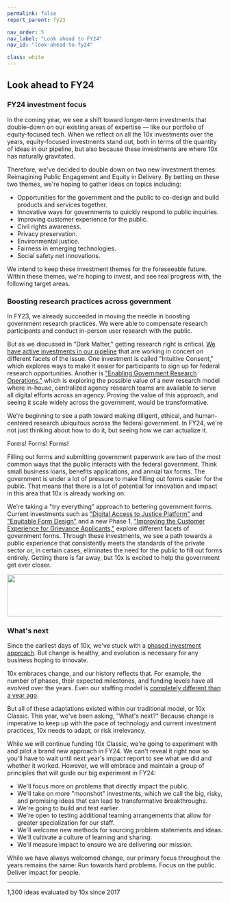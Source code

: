 ```yaml
---
permalink: false
report_parent: fy23

nav_order: 5
nav_label: "Look ahead to FY24"
nav_id: "look-ahead-to-fy24"

class: white
---
```

## Look ahead to FY24

### FY24 investment focus

In the coming year, we see a shift toward longer-term investments that double-down on our existing areas of expertise — like our portfolio of equity-focused tech. When we reflect on all the 10x investments over the years, equity-focused investments stand out, both in terms of the quantity of ideas in our pipeline, but also because these investments are where 10x has naturally gravitated. 

Therefore, we've decided to double down on two new investment themes:
 <span class="text-italic">Reimagining Public Engagement</span> and <span class="text-italic">Equity in Delivery</span>. By betting on these two themes, we're hoping to gather ideas on topics including:

- Opportunities for the government and the public to co-design and build products and services together.
- Innovative ways for governments to quickly respond to public inquiries.
- Improving customer experience for the public.
- Civil rights awareness.
- Privacy preservation.
- Environmental justice.
- Fairness in emerging technologies. 
- Social safety net innovations.

We intend to keep these investment themes for the foreseeable future. Within these themes, we're hoping to invest, and see real progress with, the following target areas.

### Boosting research practices across government

In FY23, we already succeeded in moving the needle in boosting government research practices. We were able to compensate research participants and conduct in-person user research with the public.

But as we discussed in "Dark Matter," getting research right is critical. <a class="usa-link" href="{{ '/news/2023-selected-projects' | url }}">We have active investments in our pipeline</a> that are working in concert on different facets of the issue. One investment is called "Intuitive Consent," which explores ways to make it easier for participants to sign up for federal research opportunities. Another is <a class="usa-link usa-link--external" rel="noreferrer" href="https://github.com/orgs/GSA-TTS/projects/38/views/1?pane=issue&itemId=58755647">"Enabling Government Research Operations,"</a> which is exploring the possible value of a new research model where in-house, centralized agency research teams are available to serve all digital efforts across an agency. Proving the value of this approach, and seeing it scale widely across the government, would be transformative.

We're beginning to see a path toward making diligent, ethical, and human-centered research ubiquitous across the federal government. In FY24, we're not just thinking about how to do it, but seeing how we can actualize it.

<p class="text-bold">Forms! Forms! Forms!</p>

Filling out forms and submitting government paperwork are two of the most common ways that the public  interacts with the federal government. Think small business loans, benefits applications, and annual tax forms. The government is under a lot of pressure to make filling out forms easier for the public. That means that there is a lot of potential for innovation and impact in this area that 10x is already working on. 

We're taking a "try everything" approach to bettering government forms. Current investments such as <a class="usa-link usa-link-external" rel="noreferrer" href="https://github.com/orgs/GSA-TTS/projects/38/views/1?pane=issue&itemId=58755590">"Digital Access to Justice Platform"</a> and <a class="usa-link usa-link-external" rel="noreferrer" href="https://github.com/orgs/GSA-TTS/projects/38/views/1?pane=issue&itemId=57764058">"Equitable Form Design"</a> and a new Phase 1, <a class="usa-link" href="{{ '/news/2024-selected-investments/' | url }}">"Improving the Customer Experience for Grievance Applicants,"</a> explore different facets of government forms. Through these investments, we see a path towards a public experience that consistently meets the standards of the private sector or, in certain cases, eliminates the need for the public to fill out forms entirely. Getting there is far away, but 10x is excited to help  the government get ever closer.

<div class="section-divider margin-top-10">
    <img alt="" src="{{ '/assets/images/impact-reports/whats-next-arrows.svg' | url }}" width="525" height="98">
</div>

### What's next

Since the earliest days of 10x, we've stuck with a <a class="usa-link" href="{{ '/about/' | url }}">phased investment approach</a>. But change is healthy, and evolution is necessary for any business hoping to innovate.

10x embraces change, and our history reflects that. For example, the number of phases, their expected milestones, and funding levels have all evolved over the years. Even our staffing model is <a class="usa-link" href="{{ '/impact/fy22-report' | url }}">completely different than a year ago</a>.

But all of these adaptations existed within our traditional model, or 10x Classic. This year, we've been asking, "What's next?" Because change is imperative to keep up with the pace of technology and current investment practices, 10x needs to adapt, or risk irrelevancy.

While we will continue funding 10x Classic, we're going to experiment with and pilot a brand new approach in FY24. We can't reveal it right now so you'll have to wait until next year's impact report to see what we did and whether it worked. However, we will embrace and maintain a group of principles that will guide our big experiment in FY24:

<div class="blue-hilighted-insights">
    <ul>
        <li>We'll focus more on problems that directly impact the public.</li>
        <li>We'll take on more "moonshot" investments, which we call the big, risky, and promising ideas that can lead to transformative breakthroughs.</li>
        <li>We're going to build and test earlier.</li>
        <li>We're open to testing additional teaming arrangements that allow for greater specialization for our staff.</li>
        <li>We'll welcome new methods for sourcing problem statements and ideas.</li>
        <li>We'll cultivate a culture of learning and sharing.</li>
        <li>We'll measure impact to ensure we are delivering our mission.</li>
    </ul>
</div>

While we have always welcomed change, our primary focus throughout the years remains the same: Run towards hard problems. Focus on the public. Deliver impact for people.

 <hr>

 <aside class="overview-text medium-wide" role="note">
    <div class="contentRow">
        <span class="hilighted-text"><span class="text-bold">1,300</span></span> ideas evaluated by 10x since 2017
    </div> 
</aside>